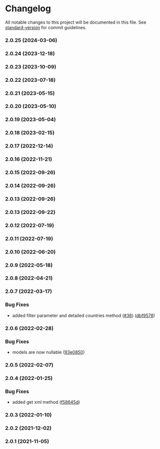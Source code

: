 # Changelog

All notable changes to this project will be documented in this file. See [standard-version](https://github.com/conventional-changelog/standard-version) for commit guidelines.

### 2.0.25 (2024-03-06)

### 2.0.24 (2023-12-18)

### 2.0.23 (2023-10-09)

### 2.0.22 (2023-07-18)

### 2.0.21 (2023-05-15)

### 2.0.20 (2023-05-10)

### 2.0.19 (2023-05-04)

### 2.0.18 (2023-02-15)

### 2.0.17 (2022-12-14)

### 2.0.16 (2022-11-21)

### 2.0.15 (2022-09-26)

### 2.0.14 (2022-09-26)

### 2.0.13 (2022-09-26)

### 2.0.13 (2022-09-22)

### 2.0.12 (2022-07-19)

### 2.0.11 (2022-07-19)

### 2.0.10 (2022-06-20)

### 2.0.9 (2022-05-18)

### 2.0.8 (2022-04-21)

### 2.0.7 (2022-03-17)


### Bug Fixes

* added filter parameter and detailed countries method ([#36](https://github.com/fattureincloud/fattureincloud-csharp-sdk/issues/36)) ([dbf9578](https://github.com/fattureincloud/fattureincloud-csharp-sdk/commit/dbf95787a7a5a72b9413a8f79d60dac8004bd3ec))

### 2.0.6 (2022-02-28)


### Bug Fixes

* models are now nullable ([93e0850](https://github.com/fattureincloud/fattureincloud-csharp-sdk/commit/93e0850a21ed41d52b48fb7bdec4959b014b6013))

### 2.0.5 (2022-02-07)

### 2.0.4 (2022-01-25)


### Bug Fixes

* added get xml method ([f58645d](https://github.com/fattureincloud/fattureincloud-csharp-sdk/commit/f58645dfcf8c061eb5eea38c77c92c2e0d76c64a))

### 2.0.3 (2022-01-10)

### 2.0.2 (2021-12-02)

### 2.0.1 (2021-11-05)
